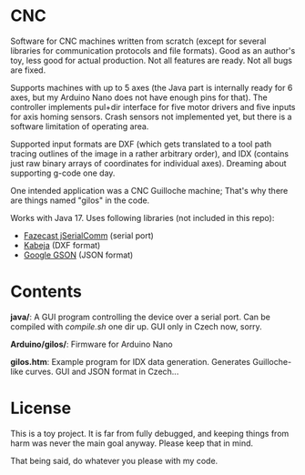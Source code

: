 # CNC

Software for CNC machines written from scratch (except for several libraries for communication
protocols and file formats). Good as an author's toy, less good for actual production.
Not all features are ready. Not all bugs are fixed.

Supports machines with up to 5 axes (the Java part is internally ready for 6 axes, but my
Arduino Nano does not have enough pins for that). The controller implements pul+dir
interface for five motor drivers and five inputs for axis homing sensors. Crash sensors
not implemented yet, but there is a software limitation of operating area.

Supported input formats are DXF (which gets translated to a tool path tracing outlines of the
image in a rather arbitrary order), and IDX (contains just raw binary arrays of coordinates
for individual axes). Dreaming about supporting g-code one day.

One intended application was a CNC Guilloche machine; That's why there are things named
"gilos" in the code.

Works with Java 17. Uses following libraries (not included in this repo):
* [Fazecast jSerialComm](http://fazecast.github.io/jSerialComm/) (serial port)
* [Kabeja](https://kabeja.sourceforge.net/) (DXF format)
* [Google GSON](https://github.com/google/gson) (JSON format)


# Contents

**java/**: A GUI program controlling the device over a serial port. Can be compiled with
*compile.sh* one dir up. GUI only in Czech now, sorry.

**Arduino/gilos/**: Firmware for Arduino Nano

**gilos.htm**: Example program for IDX data generation. Generates Guilloche-like curves.
GUI and JSON format in Czech...


# License

This is a toy project. It is far from fully debugged, and keeping things from harm was never the
main goal anyway. Please keep that in mind.

That being said, do whatever you please with my code.

